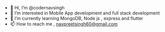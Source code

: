 - 👋 Hi, I’m @codernavsingh
- 👀 I’m interested in Mobile App development and full stack development
- 🌱 I’m currently learning MongoDB, Node js , express and flutter
- 📫 How to reach me , navpreetsingh60@gmail.com

<!---
codernavsingh/codernavsingh is a ✨ special ✨ repository because its `README.md` (this file) appears on your GitHub profile.
You can click the Preview link to take a look at your changes.
--->
